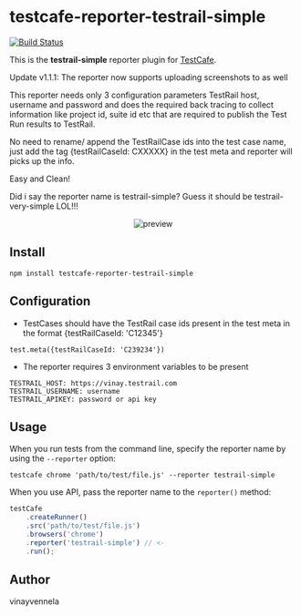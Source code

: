 # testcafe-reporter-testrail-simple
[![Build Status](https://travis-ci.org/vinayvennela/testcafe-reporter-testrail-simple.svg)](https://travis-ci.org/vinayvennela/testcafe-reporter-testrail-simple)

This is the **testrail-simple** reporter plugin for [TestCafe](http://devexpress.github.io/testcafe).

Update v1.1.1: The reporter now supports uploading screenshots to as well

This reporter needs only 3 configuration parameters TestRail host, username and password
and does the required back tracing to collect information like project id, suite id etc that are required to
publish the Test Run results to TestRail.

No need to rename/ append the TestRailCase ids into the test case name, just add the tag {testRailCaseId: CXXXXX} in the test meta and reporter will picks up the info.

Easy and Clean!

Did i say the reporter name is testrail-simple? Guess it should be testrail-very-simple LOL!!!


<p align="center">
    <img src="https://raw.github.com/vinayvennela/testcafe-reporter-testrail-simple/master/media/preview.png" alt="preview" />
</p>

## Install

```
npm install testcafe-reporter-testrail-simple
```

## Configuration

- TestCases should have the TestRail case ids present in the test meta in the format
{testRailCaseId: 'C12345'}
```
test.meta({testRailCaseId: 'C239234'})
```
- The reporter requires 3 environment variables to be present
```
TESTRAIL_HOST: https://vinay.testrail.com
TESTRAIL_USERNAME: username
TESTRAIL_APIKEY: password or api key
```

## Usage

When you run tests from the command line, specify the reporter name by using the `--reporter` option:

```
testcafe chrome 'path/to/test/file.js' --reporter testrail-simple
```


When you use API, pass the reporter name to the `reporter()` method:

```js
testCafe
    .createRunner()
    .src('path/to/test/file.js')
    .browsers('chrome')
    .reporter('testrail-simple') // <-
    .run();
```

## Author
vinayvennela
